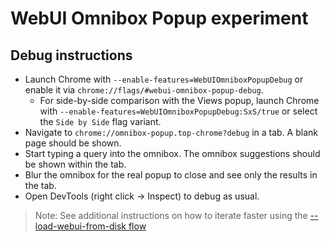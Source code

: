 # WebUI Omnibox Popup experiment

## Debug instructions

* Launch Chrome with `--enable-features=WebUIOmniboxPopupDebug` or enable it via
`chrome://flags/#webui-omnibox-popup-debug`.
  * For side-by-side comparison with the Views popup, launch Chrome with
  `--enable-features=WebUIOmniboxPopupDebug:SxS/true` or select the
  `Side by Side` flag variant.
* Navigate to `chrome://omnibox-popup.top-chrome?debug` in a tab. A blank page
  should be shown.
* Start typing a query into the omnibox. The omnibox suggestions should be shown
  within the tab.
* Blur the omnibox for the real popup to close and see only the results
  in the tab.
* Open DevTools (right click -> Inspect) to debug as usual.

> Note: See additional instructions on how to iterate faster using the
  [--load-webui-from-disk flow](../../../../docs/webui/webui_in_chrome.md#Load-WebUIs-straight-from-disk-experimental_)

